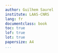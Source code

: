 ```yaml
---
author: Guilhem Saurel
institute: LAAS-CNRS
lang: fr
documentclass: book
toc: true
lof: true
lot: true
papersize: A4
...
```


<!-- pandoc --top-level-division=part --latex-engine=xelatex -o these.pdf these.md */*.md -->

